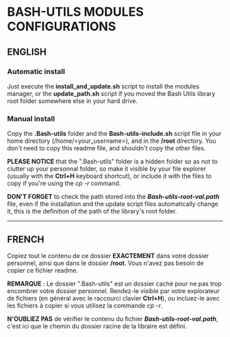 # BASH-UTILS MODULES CONFIGURATIONS

## ENGLISH

### Automatic install

Just execute the **install_and_update.sh** script to install the modules manager, or the **update_path.sh** script if you moved the Bash Utils library root folder somewhere else in your hard drive.

### Manual install

Copy the **.Bash-utils** folder and the **Bash-utils-include.sh** script file in your home directory (/home/<your_username>), and in the **/root** directory. You don't need to copy this readme file, and shouldn't copy the other files.

**PLEASE NOTICE** that the ".Bash-utils" folder is a hidden folder so as not to clutter up your personnal folder, so make it visible by your file explorer (usually with the **Ctrl+H** keyboard shortcut), or include it with the files to copy if you're using the _cp -r_ command.

**DON'T FORGET** to check the path stored into the **_Bash-utils-root-val.path_** file, even if the installation and the update script files automatically change it, this is the definition of the path of the library's root folder.

---

## FRENCH

Copiez tout le contenu de ce dossier **EXACTEMENT** dans votre dossier personnel, ainsi que dans le dossier **/root**. Vous n'avez pas besoin de copier ce fichier readme.

**REMARQUE** : Le dossier ".Bash-utils" est un dossier caché pour ne pas trop encombrer votre dossier personnel. Rendez-le visible par votre explorateur de fichiers (en général avec le raccourci clavier **Ctrl+H**), ou incluez-le avec les fichiers à copier si vous utilisez la commande _cp -r_.

**N'OUBLIEZ PAS** de vérifier le contenu du fichier **_Bash-utils-root-val.path_**, c'est ici que le chemin du dossier racine de la libraire est défini.
